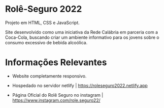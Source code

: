 # Rolê-Seguro 2022

Projeto em HTML, CSS e JavaScript.

Site desenvolvido como uma iniciativa da Rede Calábria em parceria com a Coca-Cola, buscando criar um ambiente informativo para os jovens sobre o consumo excessivo de bebida alcoólica.


# Informações Relevantes

- Website completamente responsivo.
  
- Hospedado no servidor netlify | https://roleseguro2022.netlify.app

- Página Oficial do Rolê Seguro no instagram | https://www.instagram.com/role.seguro22/
